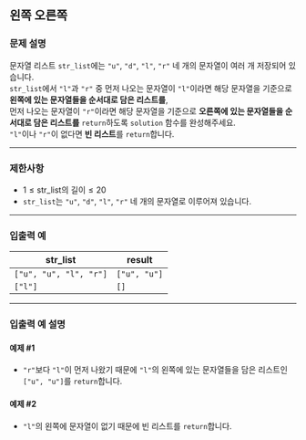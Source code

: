 ## 왼쪽 오른쪽

### 문제 설명
문자열 리스트 `str_list`에는 `"u"`, `"d"`, `"l"`, `"r"` 네 개의 문자열이 여러 개 저장되어 있습니다.  
`str_list`에서 `"l"`과 `"r"` 중 먼저 나오는 문자열이 `"l"`이라면 해당 문자열을 기준으로 **왼쪽에 있는 문자열들을 순서대로 담은 리스트를**,  
먼저 나오는 문자열이 `"r"`이라면 해당 문자열을 기준으로 **오른쪽에 있는 문자열들을 순서대로 담은 리스트를** `return`하도록 `solution` 함수를 완성해주세요.  
`"l"`이나 `"r"`이 없다면 **빈 리스트**를 `return`합니다.

---

### 제한사항
- $1 \leq \text{str_list의 길이} \leq 20$
- `str_list`는 `"u"`, `"d"`, `"l"`, `"r"` 네 개의 문자열로 이루어져 있습니다.

---

### 입출력 예

| str_list               | result       |
|------------------------|--------------|
| `["u", "u", "l", "r"]` | `["u", "u"]` |
| `["l"]`                | `[]`         |

---

### 입출력 예 설명

#### 예제 #1
- `"r"`보다 `"l"`이 먼저 나왔기 때문에 `"l"`의 왼쪽에 있는 문자열들을 담은 리스트인 `["u", "u"]`를 `return`합니다.

#### 예제 #2
- `"l"`의 왼쪽에 문자열이 없기 때문에 빈 리스트를 `return`합니다.